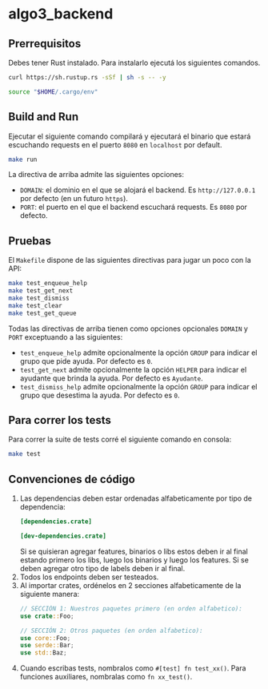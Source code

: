 # algo3_backend

## Prerrequisitos 

Debes tener Rust instalado. Para instalarlo ejecutá los siguientes comandos.

```bash
curl https://sh.rustup.rs -sSf | sh -s -- -y

source "$HOME/.cargo/env"
```

## Build and Run

Ejecutar el siguiente comando compilará y ejecutará el binario que estará escuchando requests en el puerto `8080` en `localhost` por default.

```bash
make run
```

La directiva de arriba admite las siguientes opciones:
- `DOMAIN`: el dominio en el que se alojará el backend. Es `http://127.0.0.1` por defecto (en un futuro `https`).
- `PORT`: el puerto en el que el backend escuchará requests. Es `8080` por defecto.

## Pruebas

El `Makefile` dispone de las siguientes directivas para jugar un poco con la API:

```bash
make test_enqueue_help
make test_get_next
make test_dismiss 
make test_clear
make test_get_queue
```

Todas las directivas de arriba tienen como opciones opcionales `DOMAIN` y `PORT` exceptuando a las siguientes:

- `test_enqueue_help` admite opcionalmente la opción `GROUP` para indicar el grupo que pide ayuda. Por defecto es `0`.
- `test_get_next` admite opcionalmente la opción `HELPER` para indicar el ayudante que brinda la ayuda. Por defecto es `Ayudante`.
- `test_dismiss_help` admite opcionalmente la opción `GROUP` para indicar el grupo que desestima la ayuda. Por defecto es `0`.

## Para correr los tests

Para correr la suite de tests corré el siguiente comando en consola:

```bash
make test
```

## Convenciones de código

1. Las dependencias deben estar ordenadas alfabeticamente por tipo de dependencia:
    ```toml
    [dependencies.crate]

    [dev-dependencies.crate]
    ```
    Si se quisieran agregar features, binarios o libs estos deben ir al final estando primero los libs, luego los binarios y luego los features. Si se deben agregar otro tipo de labels deben ir al final.
2. Todos los endpoints deben ser testeados.
3. Al importar crates, ordénelos en 2 secciones alfabeticamente de la siguiente manera:
    ```rust
    // SECCIÓN 1: Nuestros paquetes primero (en orden alfabetico):
    use crate::Foo;

    // SECCIÓN 2: Otros paquetes (en orden alfabetico):
    use core::Foo;
    use serde::Bar;
    use std::Baz;
    ```
4. Cuando escribas tests, nombralos como `#[test] fn test_xx()`. Para funciones auxiliares, nombralas como `fn xx_test()`.
